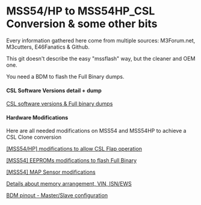 # MSS54/HP to MSS54HP_CSL Conversion & some other bits

Every information gathered here come from multiple sources: M3Forum.net, M3cutters, E46Fanatics & Github.

This git doesn't describe the easy "mssflash" way, but the cleaner and OEM one.

You need a BDM to flash the Full Binary dumps.

#### CSL Software Versions detail + dump

[CSL software versions & Full binary dumps](/CSL_full_binary_dump/csl_versions.mkd)

#### Hardware Modifications

Here are all needed modifications on MSS54 and MSS54HP to achieve a CSL Clone conversion

[[MSS54/HP] modifications to allow CSL Flap operation](/hardware_modifications/CSL_flap.mkd)

[[MSS54] EEPROMs modifications to flash Full Binary](/hardware_modifications/eeprom_chips.mkd)

[[MSS54] MAP Sensor modifications](/hardware_modifications/MAP_Sensor.mkd)

[Details about memory arrangement, VIN, ISN/EWS](/hardware_modifications/memory_arrangement.mkd)

[BDM pinout - Master/Slave configuration](/hardware_modifications/BDM.mkd)
